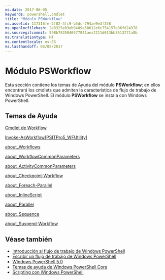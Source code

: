 ```yaml
---
ms.date: 2017-06-05
keywords: powershell,cmdlet
title: "Módulo PSWorkflow"
ms.assetid: 117316fe-2f82-4fc9-b5dc-794ae9e3f258
ms.openlocfilehash: 2a3325e03eb9409a58012e6c754157e86fd24378
ms.sourcegitcommit: 598b7835046577841aea2211d613bb8513271a8b
ms.translationtype: HT
ms.contentlocale: es-ES
ms.lasthandoff: 06/08/2017
---
```

# <a name="psworkflow-module"></a>Módulo PSWorkflow
Esta sección contiene los temas de Ayuda del módulo **PSWorkflow**; en ellos encontrará los cmdlets que admiten la característica de flujo de trabajo de Windows PowerShell. El módulo **PSWorkflow** se instala con Windows PowerShell.

## <a name="help-topics"></a>Temas de Ayuda
[Cmdlet de Workflow](http://go.microsoft.com/fwlink/?LinkID=245865)

[Invoke-AsWorkflow[PSITPro5_WFUtility]](https://technet.microsoft.com/en-us/library/a5a32019-0d68-4041-935f-1b1cacaf6d3d)

[about_Workflows](https://technet.microsoft.com/en-us/library/f2897bdd-1b9d-4679-8b19-09840bd40a22)

[about_WorkflowCommonParameters](https://technet.microsoft.com/en-us/library/119f968e-618e-439c-b76c-cdd17e6df27c)

[about_ActivityCommonParameters](https://technet.microsoft.com/en-us/library/8ca60664-37c6-4257-a723-e3c41dd10122)

[about_Checkpoint-Workflow](https://technet.microsoft.com/en-us/library/3a309488-1e7a-4807-b83b-dedbeac3ee1c)

[about_Foreach-Parallel](https://technet.microsoft.com/en-us/library/35704780-dde8-4f5f-9319-5b982148bba7)

[about_InlineScript](https://technet.microsoft.com/en-us/library/f88ed5a9-02d6-4bf0-a031-61198e1e7291)

[about_Parallel](https://technet.microsoft.com/en-us/library/104559a8-e89a-49f5-8c08-e5bf72768cbf)

[about_Sequence](https://technet.microsoft.com/en-us/library/bda3f81a-be8a-43be-b0df-12bb7e193b9b)

[about_Suspend-Workflow](https://technet.microsoft.com/en-us/library/be2ded75-1eca-493e-96c1-758f92b5f199)

## <a name="see-also"></a>Véase también
- [Introducción al flujo de trabajo de Windows PowerShell](http://go.microsoft.com/fwlink/?LinkID=252592)
- [Escribir un flujo de trabajo de Windows PowerShell](https://technet.microsoft.com/en-us/library/2551ceed-836f-4275-9fc0-ea68446d6a35)
- [Windows PowerShell 5.0](../core-modules/Windows-PowerShell-5.0.md)
- [Temas de ayuda de Windows PowerShell Core](../core-modules/Windows-PowerShell-Core-About-Topics.md)
- [Scripting con Windows PowerShell](../../getting-started/fundamental/Scripting-with-Windows-PowerShell.md)

